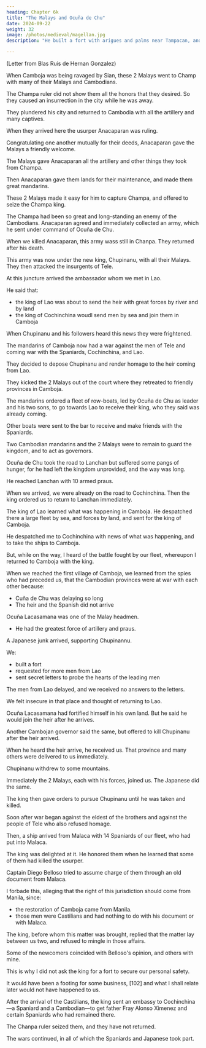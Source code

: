 ```yaml
---
heading: Chapter 6k
title: "The Malays and Ocuña de Chu"
date: 2024-09-22
weight: 32
image: /photos/medieval/magellan.jpg
description: "He built a fort with arigues and palms near Tampacan, and founded a Spanish settlement which he named Murcia"

---
```


(Letter from Blas Ruis de Hernan Gonzalez)


When Camboja was being ravaged by Sian, these 2 Malays went to Champ with many of their Malays and  Cambodians.

The Champa ruler did not show them all the honors that they desired. So they caused an insurrection in the city while he was away.

They plundered his city and returned to Cambodia with all the artillery and many captives. 

When they arrived here the usurper Anacaparan was ruling.

Congratulating one another mutually for their deeds, Anacaparan gave the Malays a friendly welcome.

The Malays gave Anacaparan all the artillery and other things they took from Champa.

Then Anacaparan gave them lands for their maintenance, and made them great mandarins.

These 2 Malays made it easy for him to capture Champa, and offered to seize the Champa king.

The Champa had been so great and long-standing an enemy of the Cambodians. Anacaparan agreed and immediately collected an army, which he sent under command of Ocuña de Chu.

When we killed Anacaparan, this army wass still in Chanpa. They returned after his death.

This army was now under the new king, Chupinanu, with all their Malays. They then attacked the insurgents of Tele.

At this juncture arrived the ambassador whom we met in Lao.

 <!-- as we reached Lanchan.  -->

He said that:
- the king of Lao was about to send the heir with great forces by river and by land
- the king of Cochinchina woudl send men by sea and join them in Camboja

<!--   was going to help us restore the heir.

we had remained there and that our purpose was to ask for the lawful heir of Camboja in order to take him to our ships and transport him to his kingdom;
 in this undertaking; that we had entered Lao with that report;

, where we would declare war and inflict severe punishment upon whomsoever would not render homage.  -->

When Chupinanu and his followers heard this news they were frightened.

<!--  and consequently each thought only of himself.

A few days later it was reported from the bar that four Spanish ships had entered, accompanied by many galleys from Cochinchina. This report was either a vision that some had seen, or was a fiction; and we have been unable to clarify the matter to this very day. At any rate, on hearing this news, these people confirmed as true the entire report of the ambassador who had fled.  -->

The mandarins of Camboja now had a war against the men of Tele and coming war with the Spaniards, Cochinchina, and Lao.

They decided to depose Chupinanu and render homage to the heir coming from Lao.

They kicked the 2 Malays out of the court where they retreated to friendly provinces in Camboja. 

<!-- For this purpose they communicated with the two Malays and together with them attacked the king with his brothers and turned them out of the realm. The two elder brothers fled separately, each to the province where he thought to find more friends.  -->

The mandarins ordered a fleet of row-boats, led by Ocuña de Chu as leader and his two sons, to go towards Lao to receive their king, who they said was already coming.

Other boats were sent to the bar to receive and make friends with the Spaniards.

<!-- , and make friendly terms with them, sending for that purpose certain Spaniards there. -->

Two Cambodian mandarins and the 2 Malays were to remain to guard the kingdom, and to act as governors. 

<!-- The Spaniards went to the bar, but, finding nothing, returned. -->

Ocuña de Chu took the road to Lanchan but suffered some pangs of hunger, for he had left the kingdom unprovided, and the way was long. 

<!-- Lao, but seeing that he did not meet his king, or hear any news of him, resolved to go to Lanchan and ask for him.

He continued his march, but  -->

<!-- On account of this some of his men deserted, but at last  -->

He reached Lanchan with 10 armed praus. 

<!-- Lao was thrown into great confusion imagining that he was coming to make war.

, they abandoned their villages and property, and fled to the mountains. But on seeing that he was coming on a peaceful mission, they lost their apprehension.  -->

When we arrived, we were already on the road to Cochinchina. Then the king ordered us to return to Lanchan immediately. 

The king of Lao learned what was happening in Camboja. He despatched there a large fleet by sea, and forces by land, and sent for the king of Camboja.

He despatched me to Cochinchina with news of what was happening, and to take the ships to Camboja.

But, while on the way, I heard of the battle fought by our fleet, whereupon I returned to Camboja with the king.

When we reached the first village of Camboja, we learned from the spies who had preceded us, that the Cambodian provinces were at war with each other because:
- Cuña de Chu was delaying so long
- The heir and the Spanish did not arrive


<!-- as the news of the ships had been untrue, and  was delaying so long, the provinces where the two brothers sought shelter had proclaimed them kings, and were at war with one another

The people of Tele had come to fight with the governors, who were divided into factions -->

<!-- ; and that each man obeyed whom he pleased.  -->

<!-- The sea and land forces were collected together at the point where this news had been received, and it was found that they were not sufficient to make a warlike entry. -->

Ocuña Lacasamana was one of the Malay headmen.
- He had the greatest force of artillery and praus.

A Japanese junk arrived, supporting Chupinannu.


We:
- built a fort
- requested for more men from Lao
- sent secret letters to probe the hearts of the leading men

The men from Lao delayed, and we received no answers to the letters. 

We felt insecure in that place and thought of returning to Lao.

Ocuña Lacasamana had fortified himself in his own land. But he said he would join the heir after he arrives. 

 <!-- saying that he was on their side, although he had rendered homage to Chupinanu—a feigned promise because he had seen the king's delay—but that as soon as the king entered the land he would join his party. -->


Another Cambojan governor said the same, but offered to kill Chupinanu after the heir arrived. 

When he heard the heir arrive, he received us. That province and many others were delivered to us immediately. 

<!--  to the effect that, although he had rendered homage to Chupinanu, yet, if the king would come to him, he would attack , and depose or kill him. 

For that he said that he had four thousand men fortified with himself on a hill. 

He sent one of his relatives with this message. All trusted in this man, and immediately we set out for that place. When the above-mentioned man learned of the king's approach, he attacked the other king and routed him; then he came out to  -->

Chupinanu withdrew to some mountains. 

Immediately the 2 Malays, each with his forces, joined us. The Japanese did the same.

The king then gave orders to pursue Chupinanu until he was taken and killed.

<!-- Then he seized another man who was acting as judge in another province and put him to death.  -->

Soon after war began against the eldest of the brothers and against the people of Tele who also refused homage. 

Then, a ship arrived from Malaca with 14 Spaniards of our fleet, who had put into Malaca.

The king was delighted at it. He honored them when he learned that some of them had killed the usurper.

<!-- They were esteemed and respected in an extraordinary manner by the whole kingdom.  -->

Captain Diego Belloso tried to assume charge of them through an old document from Malaca.

I forbade this, alleging that the right of this jurisdiction should come from Manila, since:
- the restoration of Camboja came from Manila. 
- those men were Castilians and had nothing to do with his document or with Malaca.

The king, before whom this matter was brought, replied that the matter lay between us two, and refused to mingle in those affairs.

Some of the newcomers coincided with Belloso's opinion, and others with mine.

 <!-- Thus we have gone on until now.  -->

This is why I did not ask the king for a fort to secure our personal safety. 

It would have been a footing for some business, [102] and what I shall relate later would not have happened to us.

After the arrival of the Castilians, the king sent an embassy to Cochinchina—a Spaniard and a Cambodian—to get father Fray Alonso Ximenez and certain Spaniards who had remained there.

The Chanpa ruler seized them, and they have not returned.

The wars continued, in all of which the Spaniards and Japanese took part.
